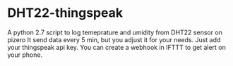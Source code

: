 # DHT22-thingspeak
A python 2.7 script to log temeprature and umidity from DHT22 sensor on pizero
It send data every 5 min, but you adjust it for your needs.
Just add your thingspeak api key.
You can create a webhook in IFTTT to get alert on your phone.
